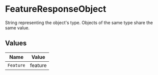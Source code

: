 # FeatureResponseObject

String representing the object's type. Objects of the same type share the same value.


## Values

| Name      | Value     |
| --------- | --------- |
| `Feature` | feature   |